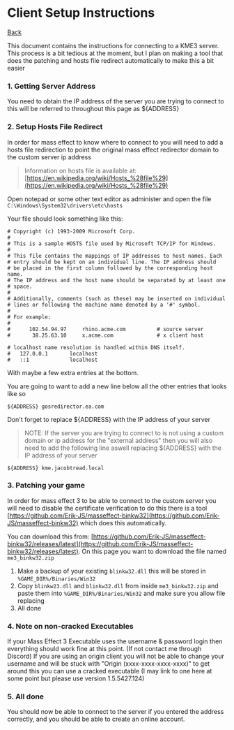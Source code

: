 # Client Setup Instructions

[Back](../README.md)

This document contains the instructions for connecting to a KME3 server. This process is a bit tedious at the moment,
but I plan on making a tool that does the patching and hosts file redirect automatically to make this a bit easier

### 1. Getting Server Address

You need to obtain the IP address of the server you are trying to connect to this
will be referred to throughout this page as ${ADDRESS}

### 2. Setup Hosts File Redirect

In order for mass effect to know where to connect to you will need to add a hosts file redirection
to point the original mass effect redirector domain to the custom server ip address

> Information on hosts file is available at: [https://en.wikipedia.org/wiki/Hosts_%28file%29](https://en.wikipedia.org/wiki/Hosts_%28file%29)

Open notepad or some other text editor as administer and open the file
`C:\Windows\System32\drivers\etc\hosts`

Your file should look something like this:

```
# Copyright (c) 1993-2009 Microsoft Corp.
#
# This is a sample HOSTS file used by Microsoft TCP/IP for Windows.
#
# This file contains the mappings of IP addresses to host names. Each
# entry should be kept on an individual line. The IP address should
# be placed in the first column followed by the corresponding host name.
# The IP address and the host name should be separated by at least one
# space.
#
# Additionally, comments (such as these) may be inserted on individual
# lines or following the machine name denoted by a '#' symbol.
#
# For example:
#
#      102.54.94.97     rhino.acme.com          # source server
#       38.25.63.10     x.acme.com              # x client host

# localhost name resolution is handled within DNS itself.
#	127.0.0.1       localhost
#	::1             localhost
```

With maybe a few extra entries at the bottom.

You are going to want to add a new line below all the other entries that looks like so

```
${ADDRESS} gosredirector.ea.com
```

Don't forget to replace ${ADDRESS} with the IP address of your server

> NOTE: If the server you are trying to connect to is not using a custom domain or ip address
> for the "external address" then you will also need to add the following line aswell
> replacing ${ADDRESS} with the IP address of your server

```
${ADDRESS} kme.jacobtread.local
```

### 3. Patching your game

In order for mass effect 3 to be able to connect to the custom server you will need to disable the certificate verification
to do this there is a tool [https://github.com/Erik-JS/masseffect-binkw32](https://github.com/Erik-JS/masseffect-binkw32) which
does this automatically.

You can download this from: [https://github.com/Erik-JS/masseffect-binkw32/releases/latest](https://github.com/Erik-JS/masseffect-binkw32/releases/latest).
On this page you want to download the file named `me3_binkw32.zip`

1. Make a backup of your existing `blinkw32.dll` this will be stored in `%GAME_DIR%/Binaries/Win32`
2. Copy `blinkw23.dll` and `blinkw32.dll` from inside `me3_binkw32.zip` and paste them into `%GAME_DIR%/Binaries/Win32` and make sure you allow file replacing
3. All done

### 4. Note on non-cracked Executables

If your Mass Effect 3 Executable uses the username & password login then everything should work fine at this point. (If not contact me through Discord)
If you are using an origin client you will not be able to change your username and will be stuck with "Origin (xxxx-xxxx-xxxx-xxxx)" to get around this
you can use a cracked executable (I may link to one here at some point but please use version 1.5.5427.124)

### 5. All done

You should now be able to connect to the server if you entered the address correctly, and you should be able
to create an online account.
